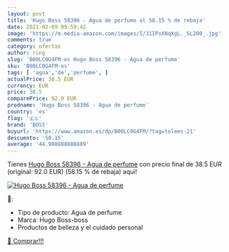 ```yaml
---
layout: post
title: 'Hugo Boss 58396 - Agua de perfume al 58.15 % de rebaja'
date: 2021-02-09 09:59:42
image: 'https://m.media-amazon.com/images/I/31IPsXNqXgL._SL200_.jpg'
comments: true
category: ofertas
author: ring
slug: 'B00LC0G4FM-es Hugo Boss 58396 - Agua de perfume'
sku: 'B00LC0G4FM-es'
tags: [ 'agua','de','perfume', ]
actualPrice: 38.5 EUR
currency: EUR
price: 38.5
comparePrice: 92.0 EUR
prodname: 'Hugo Boss 58396 - Agua de perfume'
country: 'es'
flag: '🇪🇸'
brand: 'BOSS'
buyurl: 'https://www.amazon.es/dp/B00LC0G4FM/?tag=tolees-21'
descuento: '58.15'
average: '44.988888888889'
---
```


Tienes [Hugo Boss 58396 - Agua de perfume](https://www.amazon.es/dp/B00LC0G4FM/?tag=tolees-21) con precio final de  38.5 EUR (original: 92.0 EUR) (58.15 %  de rebaja) aqui!

[![Hugo Boss 58396 - Agua de perfume](https://m.media-amazon.com/images/I/31IPsXNqXgL._SL200_.jpg)](https://www.amazon.es/dp/B00LC0G4FM/?tag=tolees-21)

🔎:

- Tipo de producto: Agua de perfume
- Marca: Hugo Boss-boss
- Productos de belleza y el cuidado personal

[🛒 Comprar!!!](https://www.amazon.es/dp/B00LC0G4FM/?tag=tolees-21)
